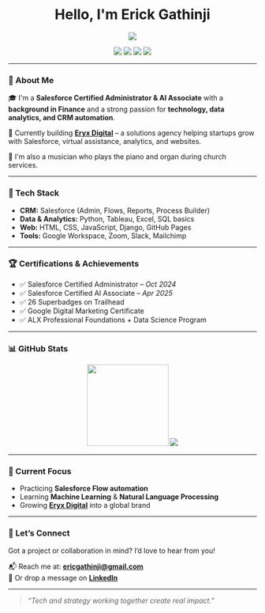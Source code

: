 <h1 align="center">Hello, I'm Erick Gathinji</h1>

<p align="center">
  <img src="https://readme-typing-svg.herokuapp.com/?lines=Finance+%7C+Salesforce+%7C+Data;&center=true&height=45&color=00BFFF&vCenter=true&font=Fira+Code&size=20&pause=1000">
</p>


<p align="center">
  <a href="https://www.linkedin.com/in/erick-gathinji/" target="_blank"><img src="https://img.shields.io/badge/LinkedIn-%230077B5.svg?&style=for-the-badge&logo=linkedin&logoColor=white" /></a>
  <a href="https://erickgathinji.github.io/showcase-hub/" target="_blank"><img src="https://img.shields.io/badge/Portfolio-%23000000.svg?&style=for-the-badge&logo=firefox&logoColor=white" /></a>
  <a href="mailto:ericgathinji@gmail.com" target="_blank"><img src="https://img.shields.io/badge/Gmail-%23D14836.svg?&style=for-the-badge&logo=gmail&logoColor=white" /></a>
  <a href="https://www.salesforce.com/trailblazer/erickgathinji" target="_blank"><img src="https://img.shields.io/badge/Salesforce-00A1E0?style=for-the-badge&logo=salesforce&logoColor=white" /></a>
</p>


---

### 🚀 About Me

🎓 I'm a **Salesforce Certified Administrator & AI Associate** with a **background in Finance** and a strong passion for **technology, data analytics, and CRM automation**.

💼 Currently building [**Eryx Digital**](https://erickgathinji.github.io/showcase-hub/) – a solutions agency helping startups grow with Salesforce, virtual assistance, analytics, and websites.

🎹 I'm also a musician who plays the piano and organ during church services.

---

### 🧰 Tech Stack

- **CRM:** Salesforce (Admin, Flows, Reports, Process Builder)
- **Data & Analytics:** Python, Tableau, Excel, SQL basics
- **Web:** HTML, CSS, JavaScript, Django, GitHub Pages
- **Tools:** Google Workspace, Zoom, Slack, Mailchimp

---

### 🏆 Certifications & Achievements

- ✅ Salesforce Certified Administrator – *Oct 2024*
- ✅ Salesforce Certified AI Associate – *Apr 2025*
- ✅ 26 Superbadges on Trailhead
- ✅ Google Digital Marketing Certificate
- ✅ ALX Professional Foundations + Data Science Program

---

### 📊 GitHub Stats

<p align="center">
  <img src="https://github-readme-stats.vercel.app/api?username=erickgathinji&show_icons=true&theme=tokyonight" height="165">
  <img src="https://github-readme-stats.vercel.app/api/top-langs/?username=erickgathinji&layout=compact&theme=tokyonight">
</p>

---

### 🌱 Current Focus

- Practicing **Salesforce Flow automation**
- Learning **Machine Learning** & **Natural Language Processing**
- Growing [**Eryx Digital**](https://erickgathinji.github.io/showcase-hub/) into a global brand

---

### 🤝 Let’s Connect

Got a project or collaboration in mind? I’d love to hear from you!

📬 Reach me at: **ericgathinji@gmail.com**  
🔗 Or drop a message on [**LinkedIn**](https://www.linkedin.com/in/erick-gathinji/)

---

> *“Tech and strategy working together create real impact.”*

